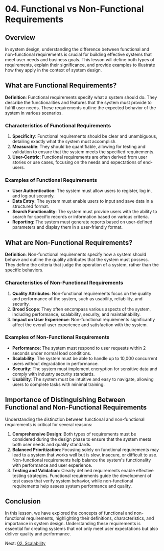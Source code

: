 # 04. Functional vs Non-Functional Requirements

## Overview

In system design, understanding the difference between functional and non-functional requirements is crucial for building effective systems that meet user needs and business goals. This lesson will define both types of requirements, explain their significance, and provide examples to illustrate how they apply in the context of system design.

## What are Functional Requirements?

**Definition**: Functional requirements specify what a system should do. They describe the functionalities and features that the system must provide to fulfill user needs. These requirements outline the expected behavior of the system in various scenarios.

### Characteristics of Functional Requirements

1. **Specificity**: Functional requirements should be clear and unambiguous, detailing exactly what the system must accomplish.
2. **Measurable**: They should be quantifiable, allowing for testing and validation to ensure that the system meets the specified requirements.
3. **User-Centric**: Functional requirements are often derived from user stories or use cases, focusing on the needs and expectations of end-users.

### Examples of Functional Requirements

- **User Authentication**: The system must allow users to register, log in, and log out securely.
- **Data Entry**: The system must enable users to input and save data in a structured format.
- **Search Functionality**: The system must provide users with the ability to search for specific records or information based on various criteria.
- **Reporting**: The system must generate reports based on user-defined parameters and display them in a user-friendly format.

## What are Non-Functional Requirements?

**Definition**: Non-functional requirements specify how a system should behave and outline the quality attributes that the system must possess. They define the criteria that judge the operation of a system, rather than the specific behaviors.

### Characteristics of Non-Functional Requirements

1. **Quality Attributes**: Non-functional requirements focus on the quality and performance of the system, such as usability, reliability, and security.
2. **Broad Scope**: They often encompass various aspects of the system, including performance, scalability, security, and maintainability.
3. **Impact on User Experience**: Non-functional requirements significantly affect the overall user experience and satisfaction with the system.

### Examples of Non-Functional Requirements

- **Performance**: The system must respond to user requests within 2 seconds under normal load conditions.
- **Scalability**: The system must be able to handle up to 10,000 concurrent users without degradation in performance.
- **Security**: The system must implement encryption for sensitive data and comply with industry security standards.
- **Usability**: The system must be intuitive and easy to navigate, allowing users to complete tasks with minimal training.

## Importance of Distinguishing Between Functional and Non-Functional Requirements

Understanding the distinction between functional and non-functional requirements is critical for several reasons:

1. **Comprehensive Design**: Both types of requirements must be considered during the design phase to ensure that the system meets both user needs and quality standards.
2. **Balanced Prioritization**: Focusing solely on functional requirements may lead to a system that works well but is slow, insecure, or difficult to use. Non-functional requirements help balance the system's functionality with performance and user experience.
3. **Testing and Validation**: Clearly defined requirements enable effective testing strategies. Functional requirements guide the development of test cases that verify system behavior, while non-functional requirements help assess system performance and quality.

## Conclusion

In this lesson, we have explored the concepts of functional and non-functional requirements, highlighting their definitions, characteristics, and importance in system design. Understanding these requirements is essential for creating systems that not only meet user expectations but also deliver quality and performance.

Next: [02. Scalability](./02-scalability.md)
